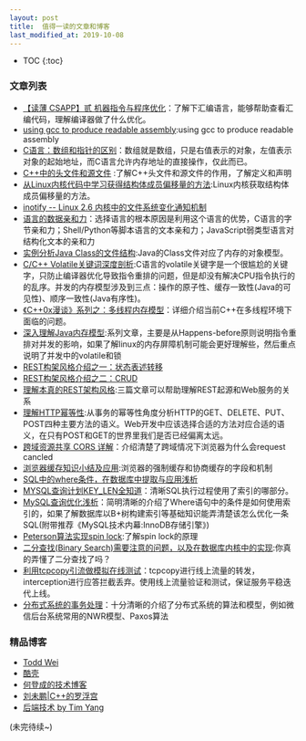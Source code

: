 ```yaml
---
layout: post
title:  值得一读的文章和博客
last_modified_at: 2019-10-08
---
```


* TOC
{:toc}

### 文章列表
- [【读薄 CSAPP】贰 机器指令与程序优化](http://wdxtub.com/2016/04/16/thin-csapp-2/#more)：了解下汇编语言，能够帮助查看汇编代码，理解编译器做了什么优化。<br/>
- [using gcc to produce readable assembly](http://stackoverflow.com/questions/1289881/using-gcc-to-produce-readable-assembly/1289907#1289907):using gcc to produce readable assembly
- [C语言：数组和指针的区别](http://coolshell.cn/articles/17225.html)：数组就是数组，只是右值表示的对象，左值表示对象的起始地址，而C语言允许内存地址的直接操作，仅此而已。<br/>
- [C++中的头文件和源文件](http://www.cnblogs.com/lidabo/archive/2012/04/17/2454568.html) :了解C++头文件和源文件的作用，了解定义和声明 <br/>
- [从Linux内核代码中学习获得结构体成员偏移量的方法](http://blog.csdn.net/livelylittlefish/article/details/20565261):Linux内核获取结构体成员偏移量的方法。<br/>
- [inotify -- Linux 2.6 内核中的文件系统变化通知机制](https://www.ibm.com/developerworks/cn/linux/l-inotifynew/)<br/>
- [语言的数据亲和力](http://www.cnblogs.com/weidagang2046/archive/2011/06/27/2091765.html)：选择语言的根本原因是利用这个语言的优势，C语言的字节亲和力；Shell/Python等脚本语言的文本亲和力；JavaScript弱类型语言对结构化文本的亲和力<br/>
- [实例分析Java Class的文件结构](http://coolshell.cn/articles/9229.html):Java的Class文件对应了内存的对象模型。<br/>
- [C/C++ Volatile关键词深度剖析](http://hedengcheng.com/?p=725):C语言的volatile关键字是一个很尴尬的关键字，只防止编译器优化导致指令重排的问题，但是却没有解决CPU指令执行的的乱序。并发的内存模型涉及到三点：操作的原子性、缓存一致性(Java的可见性)、顺序一致性(Java有序性)。<br/>
- [《C++0x漫谈》系列之：多线程内存模型](http://blog.csdn.net/pongba/article/details/1659952)：详细介绍当前C++在多线程环境下面临的问题。<br/>
- [深入理解Java内存模型](http://www.infoq.com/cn/author/%E7%A8%8B%E6%99%93%E6%98%8E#文章):系列文章，主要是从Happens-before原则说明指令重排对并发的影响，如果了解linux的内存屏障机制可能会更好理解些，然后重点说明了并发中的volatile和锁<br/>
- [REST构架风格介绍之一：状态表述转移](http://www.cnblogs.com/weidagang2046/archive/2009/05/08/1452322.html)<br/> 
- [REST构架风格介绍之二：CRUD](http://www.cnblogs.com/weidagang2046/archive/2009/05/09/1453065.html)<br/>
- [理解本真的REST架构风格](http://www.infoq.com/cn/articles/understanding-restful-style):三篇文章可以帮助理解REST起源和Web服务的关系<br/>
- [理解HTTP幂等性](http://www.cnblogs.com/weidagang2046/archive/2011/06/04/2063696.html):从事务的幂等性角度分析HTTP的GET、DELETE、PUT、POST四种主要方法的语义。Web开发中应该选择合适的方法对应合适的语义，在只有POST和GET的世界里我们是否已经偏离太远。<br/>
- [跨域资源共享 CORS 详解](http://www.ruanyifeng.com/blog/2016/04/cors.html)：介绍清楚了跨域情况下浏览器为什么会request cancled<br/>
- [浏览器缓存知识小结及应用](http://www.cnblogs.com/lyzg/p/5125934.html):浏览器的强制缓存和协商缓存的字段和机制<br/>
- [SQL中的where条件，在数据库中提取与应用浅析](http://hedengcheng.com/?p=577)<br/>
- [MYSQL查询计划KEY_LEN全知道](http://www.innomysql.com/article/25241.html)：清晰SQL执行过程使用了索引的哪部分。<br/>
- [MySQL查询优化浅析](http://hedengcheng.com/?p=372)：简明清晰的介绍了Where语句中的条件是如何使用索引的，如果了解数据库以B+树构建索引等基础知识能弄清楚该怎么优化一条SQL(附带推荐《MySQL技术内幕:InnoDB存储引擎》)<br/>
- [Peterson算法实现spin lock](http://www.yebangyu.org/blog/2016/03/04/petersonalgorithm/):了解spin lock的原理<br/>
- [二分查找(Binary Search)需要注意的问题，以及在数据库内核中的实现](http://hedengcheng.com/?p=595):你真的弄懂了二分查找了吗？<br/>
- [利用tcpcopy引流做模拟在线测试](http://www.searchtb.com/2012/05/using-tcpcopy-to-simulate-traffic.html)：tcpcopy进行线上流量的转发，interception进行应答拦截丢弃。使用线上流量验证和测试，保证服务平稳迭代上线。<br/>
- [分布式系统的事务处理](http://coolshell.cn/articles/10910.html)：十分清晰的介绍了分布式系统的算法和模型，例如微信后台系统常用的NWR模型、Paxos算法

### 精品博客
- [Todd Wei](http://www.cnblogs.com/weidagang2046)
- [酷壳](http://coolshell.cn/)
- [何登成的技术博客](http://hedengcheng.com/) 
- [刘未鹏\|C++的罗浮宫](http://blog.csdn.net/pongba)
- [后端技术 by Tim Yang](https://timyang.net/)

(未完待续~)
